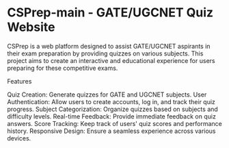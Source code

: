 # CSPrep-main - GATE/UGCNET Quiz Website

CSPrep is a web platform designed to assist GATE/UGCNET aspirants in their exam preparation by providing quizzes on various subjects. This project aims to create an interactive and educational experience for users preparing for these competitive exams.

Features

Quiz Creation: Generate quizzes for GATE and UGCNET subjects.
User Authentication: Allow users to create accounts, log in, and track their quiz progress.
Subject Categorization: Organize quizzes based on subjects and difficulty levels.
Real-time Feedback: Provide immediate feedback on quiz answers.
Score Tracking: Keep track of users' quiz scores and performance history.
Responsive Design: Ensure a seamless experience across various devices.

